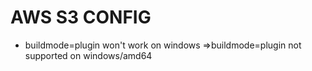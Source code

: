 # AWS S3 CONFIG
- buildmode=plugin won't work on windows =>buildmode=plugin not supported on windows/amd64

